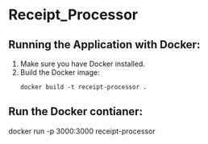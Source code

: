 # Receipt_Processor

## Running the Application with Docker:

1. Make sure you have Docker installed.
2. Build the Docker image: 
   ```shell
   docker build -t receipt-processor .

## Run the Docker contianer:
docker run -p 3000:3000 receipt-processor

##
